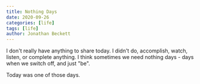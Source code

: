```yaml
---
title: Nothing Days
date: 2020-09-26
categories: [life]
tags: [life]
author: Jonathan Beckett
---
```


I don't really have anything to share today. I didn't do, accomplish, watch, listen, or complete anything. I think sometimes we need nothing days - days when we switch off, and just "be".

Today was one of those days.
